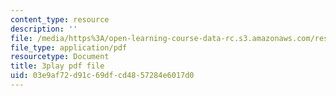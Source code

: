```yaml
---
content_type: resource
description: ''
file: /media/https%3A/open-learning-course-data-rc.s3.amazonaws.com/res-15-003-shaping-the-future-of-work-15-662x-spring-2016/03e9af72d91c69dfcd4857284e6017d0_Hu-ZLesnxfc.pdf
file_type: application/pdf
resourcetype: Document
title: 3play pdf file
uid: 03e9af72-d91c-69df-cd48-57284e6017d0
---
```

